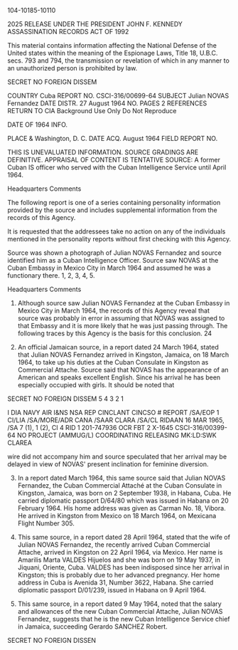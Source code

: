 104-10185-10110

2025 RELEASE UNDER THE PRESIDENT JOHN F. KENNEDY ASSASSINATION RECORDS ACT OF 1992

This material contains information affecting the National Defense of the United states within the meaning of the Espionage Laws, Title
18, U.B.C. secs. 793 and 794, the transmission or revelation of which in any manner to an unauthorized person is prohibited by law.

SECRET
NO FOREIGN DISSEM

COUNTRY Cuba
REPORT NO. CSCI-316/00699-64
SUBJECT Julian NOVAS Fernandez
DATE DISTR. 27 August 1964
NO. PAGES 2
REFERENCES
RETURN TO CIA
Background Use Only
Do Not Reproduce

DATE OF 1964
INFO.

PLACE & Washington, D. C.
DATE ACQ. August 1964
FIELD REPORT NO.

THIS IS UNEVALUATED INFORMATION. SOURCE GRADINGS ARE DEFINITIVE. APPRAISAL OF CONTENT IS TENTATIVE
SOURCE: A former Cuban IS officer who served with the Cuban Intelligence
Service until April 1964.

Headquarters Comments

The following report is one of a series containing personality
information provided by the source and includes supplemental
information from the records of this Agency.

It is requested that the addressees take no action on any of
the individuals mentioned in the personality reports without
first checking with this Agency.

Source was shown a photograph of Julian NOVAS Fernandez
and source identified him as a Cuban Intelligence Officer.
Source saw NOVAS at the Cuban Embassy in Mexico City in
March 1964 and assumed he was a functionary there. 1, 2, 3, 4, 5.

Headquarters Comments

1. Although source saw Julian NOVAS Fernandez at the Cuban
Embassy in Mexico City in March 1964, the records of this
Agency reveal that source was probably in error in
assuming that NOVAS was assigned to that Embassy and
it is more likely that he was just passing through.
The following traces by this Agency is the basis for
this conclusion. 24

2. An official Jamaican source, in a report dated 24 March 1964,
stated that Julian NOVAS Fernandez arrived in Kingston,
Jamaica, on 18 March 1964, to take up his duties at the
Cuban Consulate in Kingston as Commercial Attache. Source
said that NOVAS has the appearance of an American and
speaks excellent English. Since his arrival he has been
especially occupied with girls. It should be noted that

SECRET
NO FOREIGN DISSEM
5
4
3
2
1

I DIA
NAVY
AIR
I&NS
NSA
REP CINCLANT CINCSO #
REPORT
/SA/EOP 1 CI/LIA
/SA/MORE/ADR CANA
/SAAR CLARA
/SA/CL RIDAAN
16 MAR 1965,
/SA 7 (1), 1 (2), CI 4 RID 1
201-747936
OCR
FBT 2
X-1645
CSCI-316/00399-64
NO PROJECT (AMMUG/L)
COORDINATING RELEASING
MK:LD:SWK
CLAREA

wire did not accompany him and source speculated that her
arrival may be delayed in view of NOVAS' present inclination for
feminine diversion.

3. In a report dated March 1964, this same source said that
Julian NOVAS Fernandez, the Cuban Commercial Attaché at the
Cuban Consulate in Kingston, Jamaica, was born on 2 September 1938,
in Habana, Cuba. He carried diplomatic passport D/64/80 which
was issued in Habana on 20 February 1964. His home address was
given as Carman No. 18, Vibora. He arrived in Kingston from
Mexico on 18 March 1964, on Mexicana Flight Number 305.

4. This same source, in a report dated 28 April 1964, stated that
the wife of Julian NOVAS Fernandez, the recently arrived Cuban
Commercial Attache, arrived in Kingston on 22 April 1964,
via Mexico. Her name is Amarilis Marta VALDES Hijuelos and
she was born on 19 May 1937, in Jiquani, Oriente, Cuba. VALDES
has been indisposed since her arrival in Kingston; this is
probably due to her advanced pregnancy. Her home address in
Cuba is Avenida 31, Number 3622, Habana. She carried diplomatic
passport D/01/239, issued in Habana on 9 April 1964.

5. This same source, in a report dated 9 May 1964, noted that
the salary and allowances of the new Cuban Commercial Attache,
Julian NOVAS Fernandez, suggests that he is the new Cuban
Intelligence Service chief in Jamaica, succeeding Gerardo
SANCHEZ Robert.

SECRET
NO FOREIGN DISSEN
